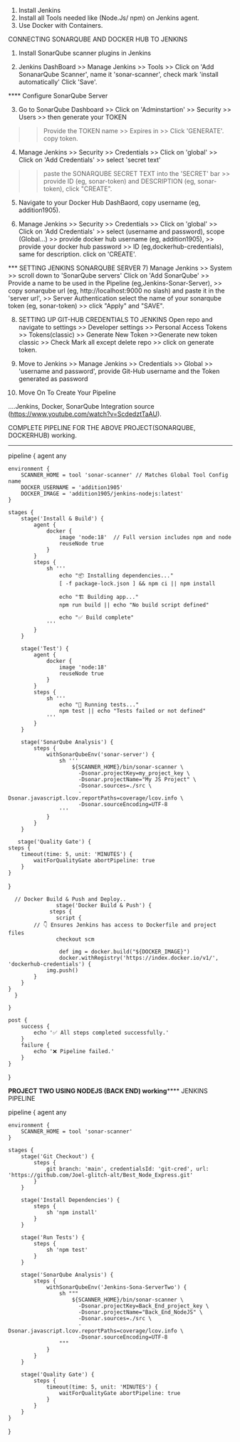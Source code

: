 1) Install Jenkins
2) Install all Tools needed like (Node.Js/ npm) on Jenkins agent.
3) Use Docker with Containers.


CONNECTING SONARQUBE AND DOCKER HUB TO JENKINS
1) Install SonarQube scanner plugins in Jenkins 

2) Jenkins DashBoard >> Manage Jenkins >> Tools >> Click on 'Add SonanarQube Scanner', name it 'sonar-scanner', check mark 'install automatically' Click 'Save'.

**** Configure SonarQube Server

3) Go to SonarQube Dashboard >> Click on 'Adminstartion'  >> Security >> Users >> then generate your TOKEN
 >> Provide the TOKEN name >> Expires in >> Click 'GENERATE'. copy token.

4) Manage Jenkins >> Security >> Credentials >> Click on 'global' >> Click on 'Add Credentials' >> select 'secret text'
>> paste the SONARQUBE SECRET TEXT into the 'SECRET' bar >> provide ID (eg, sonar-token) and DESCRIPTION (eg, sonar-token), click "CREATE".

5) Navigate to your Docker Hub DashBaord, copy username (eg, addition1905).

6) Manage Jenkins >> Security >> Credentials >> Click on 'global' >> Click on 'Add Credentials'  >> select (username and password), scope (Global...) >> provide docker hub username (eg, addition1905), >> provide your docker hub password >> ID (eg,dockerhub-credentials), same for description. click on 'CREATE'.

*** SETTING JENKINS SONARQUBE SERVER
7) Manage Jenkins >> System >> scroll down to 'SonarQube servers' Click on 'Add SonarQube' >> Provide a name to be used in the Pipeline (eg,Jenkins-Sonar-Server), >> copy sonarqube url (eg, http://localhost:9000 no slash) and paste it in the 'server url', >> Server Authentication select the name of your sonarqube token (eg, sonar-token) >> click "Apply" and "SAVE".


8) SETTING UP GIT-HUB CREDENTIALS TO JENKINS
 Open repo and navigate to settings >> Developer settings >> Personal Access Tokens >> Tokens(classic) >> Generate New Token >>Generate new token classic >> Check Mark all except delete repo >> click on generate token.

 9) Move to Jenkins >> Manage Jenkins >> Credentials >> Global >> 'username and password', provide Git-Hub username and the Token generated as password 

10) Move On To Create Your Pipeline


....Jenkins, Docker, SonarQube Integration source (https://www.youtube.com/watch?v=ScdedztTaAU).


   COMPLETE PIPELINE FOR THE ABOVE PROJECT(SONARQUBE, DOCKERHUB) working.
***************************************************************************************************************************
pipeline {
    agent any

    environment {
        SCANNER_HOME = tool 'sonar-scanner' // Matches Global Tool Config name
        DOCKER_USERNAME = 'addition1905'
        DOCKER_IMAGE = 'addition1905/jenkins-nodejs:latest'
    }

    stages {
        stage('Install & Build') {
            agent {
                docker {
                    image 'node:18'  // Full version includes npm and node
                    reuseNode true
                }
            }
            steps {
                sh '''
                    echo "📦 Installing dependencies..."
                    [ -f package-lock.json ] && npm ci || npm install

                    echo "🏗️ Building app..."
                    npm run build || echo "No build script defined"

                    echo "✅ Build complete"
                '''
            }
        }

        stage('Test') {
            agent {
                docker {
                    image 'node:18'
                    reuseNode true
                }
            }
            steps {
                sh '''
                    echo "🧪 Running tests..."
                    npm test || echo "Tests failed or not defined"
                '''
            }
        }

        stage('SonarQube Analysis') {
            steps {
                withSonarQubeEnv('sonar-server') {
                    sh '''
                        ${SCANNER_HOME}/bin/sonar-scanner \
                          -Dsonar.projectKey=my_project_key \
                          -Dsonar.projectName="My JS Project" \
                          -Dsonar.sources=./src \
                          -Dsonar.javascript.lcov.reportPaths=coverage/lcov.info \
                          -Dsonar.sourceEncoding=UTF-8
                    '''
                }
            }
        }

       stage('Quality Gate') {
    steps {
        timeout(time: 5, unit: 'MINUTES') {
            waitForQualityGate abortPipeline: true
        }
    }
}

      // Docker Build & Push and Deploy..
                   stage('Docker Build & Push') {
                 steps {
                   script {
            // 👇 Ensures Jenkins has access to Dockerfile and project files
                   checkout scm

                    def img = docker.build("${DOCKER_IMAGE}")
                    docker.withRegistry('https://index.docker.io/v1/', 'dockerhub-credentials') {
                img.push()
            }
        }
    }
      }

    }

    post {
        success {
            echo '✅ All steps completed successfully.'
        }
        failure {
            echo '❌ Pipeline failed.'
        }
    }
}


************************************PROJECT TWO USING NODEJS (BACK END) working****************************************
JENKINS PIPELINE

pipeline {
    agent any

    environment {
        SCANNER_HOME = tool 'sonar-scanner'
    }

    stages {
        stage('Git Checkout') {
            steps {
                git branch: 'main', credentialsId: 'git-cred', url: 'https://github.com/Joel-glitch-alt/Best_Node_Express.git'
            }
        }

        stage('Install Dependencies') {
            steps {
                sh 'npm install'
            }
        }

        stage('Run Tests') {
            steps {
                sh 'npm test'
            }
        }

        stage('SonarQube Analysis') {
            steps {
                withSonarQubeEnv('Jenkins-Sona-ServerTwo') {
                    sh """
                        ${SCANNER_HOME}/bin/sonar-scanner \
                          -Dsonar.projectKey=Back_End_project_key \
                          -Dsonar.projectName="Back_End_NodeJS" \
                          -Dsonar.sources=./src \
                          -Dsonar.javascript.lcov.reportPaths=coverage/lcov.info \
                          -Dsonar.sourceEncoding=UTF-8
                    """
                }
            }
        }

        stage('Quality Gate') {
            steps {
                timeout(time: 5, unit: 'MINUTES') {
                    waitForQualityGate abortPipeline: true
                }
            }
        }
    }
}

